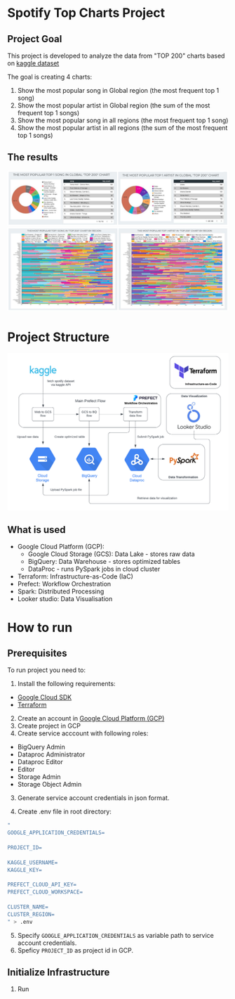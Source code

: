 # Spotify Top Charts Project

## Project Goal

This project is developed to analyze the data from "TOP 200" charts based on [kaggle dataset](https://www.kaggle.com/datasets/dhruvildave/spotify-charts)

The goal is creating 4 charts:
1. Show the most popular song in Global region (the most frequent top 1 song)
2. Show the most popular artist in Global region (the sum of the most frequent top 1 songs)
3. Show the most popular song in all regions (the most frequent top 1 song)
4. Show the most popular artist in all regions (the sum of the most frequent top 1 songs)

## The results

![page 1-2](https://github.com/romanyakovlev/data-engineering-zoomcamp/blob/main/project/imgs/1.jpg?raw=true)
![page 3-4](https://github.com/romanyakovlev/data-engineering-zoomcamp/blob/main/project/imgs/2.jpg?raw=true)

# Project Structure

![flowchart](https://github.com/romanyakovlev/data-engineering-zoomcamp/blob/main/project/imgs/flowchart.png?raw=true)

## What is used

* Google Cloud Platform (GCP):        
  * Google Cloud Storage (GCS): Data Lake - stores raw data
  * BigQuery: Data Warehouse - stores optimized tables
  * DataProc - runs PySpark jobs in cloud cluster
* Terraform: Infrastructure-as-Code (IaC)
* Prefect: Workflow Orchestration
* Spark: Distributed Processing
* Looker studio: Data Visualisation

# How to run

## Prerequisites

To run project you need to:

1. Install the following requirements:
* [Google Cloud SDK](https://cloud.google.com/sdk/docs/install)
* [Terraform](https://developer.hashicorp.com/terraform/tutorials/aws-get-started/install-cli)

2. Create an account in [Google Cloud Platform (GCP)](https://cloud.google.com/) 
3. Create project in GCP
4. Create service acccount with following roles:
* BigQuery Admin
* Dataproc Administrator
* Dataproc Editor
* Editor
* Storage Admin
* Storage Object Admin 

3. Generate service account credentials in json format.

4. Create .env file in root directory:
```sh
"     
GOOGLE_APPLICATION_CREDENTIALS=

PROJECT_ID=

KAGGLE_USERNAME=
KAGGLE_KEY=

PREFECT_CLOUD_API_KEY=
PREFECT_CLOUD_WORKSPACE=

CLUSTER_NAME=
CLUSTER_REGION=
" > .env

```

5. Specify `GOOGLE_APPLICATION_CREDENTIALS` as variable path to service account credentials.
6. Speficy `PROJECT_ID` as project id in GCP.

## Initialize Infrastructure

1. Run 
